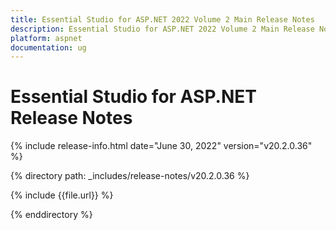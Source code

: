 ```yaml
---
title: Essential Studio for ASP.NET 2022 Volume 2 Main Release Notes  
description: Essential Studio for ASP.NET 2022 Volume 2 Main Release Notes  
platform: aspnet
documentation: ug
---
```


# Essential Studio for ASP.NET  Release Notes  

{% include release-info.html date="June 30, 2022"  version="v20.2.0.36" %} 

{% directory path: _includes/release-notes/v20.2.0.36 %}

{% include {{file.url}} %}

{% enddirectory %}